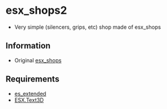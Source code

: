# esx_shops2

* Very simple (silencers, grips, etc) shop made of esx_shops

## Information

- Original [esx_shops](https://github.com/FXServer-ESX/fxserver-esx_shops)

## Requirements

- [es_extended](https://github.com/esx-framework/es_extended/releases)
- [ESX.Text3D](https://github.com/Pelimaa-RP/ESX.Text3D)
